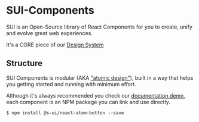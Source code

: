 # SUI-Components

SUI is an Open-Source library of React Components for you to create, unify and evolve great web experiences.

It's a CORE piece of our [Design System](Design-System.md)

## Structure

SUI Components is modular (AKA ["atomic design"](Atomic-design.md)), built in a way that helps you getting started and running with minimum effort.

Although it's always recommended you check our [documentation demo](https://sui-components.vercel.app/), each component is an NPM package you can link and use directly.

```
$ npm install @s-ui/react-atom-button --save
```

